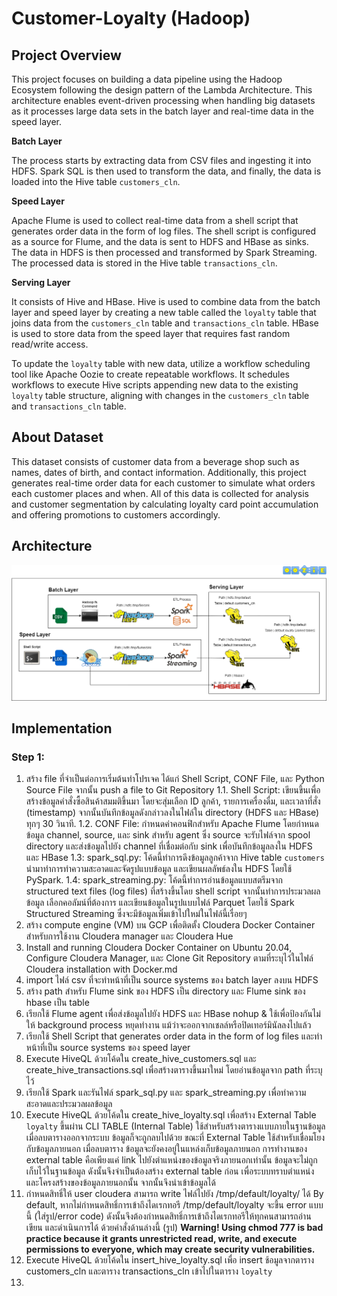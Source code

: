 # Customer-Loyalty (Hadoop)
## Project Overview
This project focuses on building a data pipeline using the Hadoop Ecosystem following the design pattern of the Lambda Architecture. This architecture enables event-driven processing when handling big datasets as it processes large data sets in the batch layer and real-time data in the speed layer.

**Batch Layer**

The process starts by extracting data from CSV files and ingesting it into HDFS. Spark SQL is then used to transform the data, and finally, the data is loaded into the Hive table ```customers_cln```.

**Speed Layer**

Apache Flume is used to collect real-time data from a shell script that generates order data in the form of log files. The shell script is configured as a source for Flume, and the data is sent to HDFS and HBase as sinks. The data in HDFS is then processed and transformed by Spark Streaming. The processed data is stored in the Hive table ```transactions_cln```.

**Serving Layer**

It consists of Hive and HBase. Hive is used to combine data from the batch layer and speed layer by creating a new table called the ```loyalty``` table that joins data from the ```customers_cln``` table and ```transactions_cln``` table. HBase is used to store data from the speed layer that requires fast random read/write access.

To update the ```loyalty``` table with new data, utilize a workflow scheduling tool like Apache Oozie to create repeatable workflows. It schedules workflows to execute Hive scripts appending new data to the existing ```loyalty``` table structure, aligning with changes in the ```customers_cln``` table and ```transactions_cln``` table.

## About Dataset
This dataset consists of customer data from a beverage shop such as names, dates of birth, and contact information. Additionally, this project generates real-time order data for each customer to simulate what orders each customer places and when. All of this data is collected for analysis and customer segmentation by calculating loyalty card point accumulation and offering promotions to customers accordingly.
## Architecture
![image](https://github.com/getnkit/Customer-Loyalty/blob/31660049d2b3cc665834784ff39ad75971690cc2/images/Data%20Architecture.png)
## Implementation
### Step 1:
1. สร้าง file ที่จำเป็นต่อการเริ่มต้นทำโปรเจค ได้แก่ Shell Script, CONF File, และ Python Source File จากนั้น push a file to Git Repository
1.1. Shell Script: เขียนขึ้นเพื่อสร้างข้อมูลคำสั่งซื้อสินค้าสมมติขึ้นมา โดยจะสุ่มเลือก ID ลูกค้า, รายการเครื่องดื่ม, และเวลาที่สั่ง (timestamp) จากนั้นบันทึกข้อมูลดังกล่าวลงในไฟล์ใน directory (HDFS และ HBase) ทุกๆ 30 วินาที.
1.2. CONF File: กำหนดค่าคอนฟิกสำหรับ Apache Flume โดยกำหนดข้อมูล channel, source, และ sink สำหรับ agent ซึ่ง source จะรับไฟล์จาก spool directory และส่งข้อมูลไปยัง channel ที่เชื่อมต่อกับ sink เพื่อบันทึกข้อมูลลงใน HDFS และ HBase
1.3: spark_sql.py: โค้ดนี้ทำการดึงข้อมูลลูกค้าจาก Hive table ```customers``` นำมาทำการทำความสะอาดและจัดรูปแบบข้อมูล และเขียนผลลัพธ์ลงใน HDFS โดยใช้ PySpark.
1.4: spark_streaming.py: โค้ดนี้ทำการอ่านข้อมูลแบบสตรีมจาก structured text files (log files) ที่สร้างขึ้นโดย shell script จากนั้นทำการประมวลผลข้อมูล เลือกคอลัมน์ที่ต้องการ และเขียนข้อมูลในรูปแบบไฟล์ Parquet โดยใช้ Spark Structured Streaming ซึ่งจะมีข้อมูลเพิ่มเข้าไปใหม่ในไฟล์นี้เรื่อยๆ 
2. สร้าง compute engine (VM) บน GCP เพื่อติดตั้ง Cloudera Docker Container สำหรับการใช้งาน Cloudera manager และ Cloudera Hue
3. Install and running Cloudera Docker Container on Ubuntu 20.04, Configure Cloudera Manager, และ Clone Git Repository ตามที่ระบุไว้ในไฟล์ Cloudera installation with Docker.md
4. import ไฟล์ csv ที่จะทำหน้าที่เป็น source systems ของ batch layer ลงบน HDFS
5. สร้าง path สำหรับ Flume sink ของ HDFS เป็น directory และ Flume sink ของ hbase เป็น table
6. เรียกใช้ Flume agent เพื่อส่งข้อมูลไปยัง HDFS และ HBase
nohup & ใช้เพื่อป้องกันไม่ให้ background process หยุดทำงาน แม้ว่าจะออกจากเชลล์หรือปิดเทอร์มินัลลงไปแล้ว
7. เรียกใช้ Shell Script that generates order data in the form of log files และทำหน้าที่เป็น source systems ของ speed layer
8. Execute HiveQL ด้วยโค้ดใน create_hive_customers.sql และ create_hive_transactions.sql เพื่อสร้างตารางขึ้นมาใหม่ โดยอ่านข้อมูลจาก path ที่ระบุไว้
9. เรียกใช้ Spark และรันไฟล์ spark_sql.py และ spark_streaming.py เพื่อทำความสะอาดและประมวลผลข้อมูล
10. Execute HiveQL ด้วยโค้ดใน create_hive_loyalty.sql เพื่อสร้าง External Table ```loyalty``` ขึ้นผ่าน CLI
TABLE (Internal Table) ใช้สำหรับสร้างตารางแบบภายในฐานข้อมูล เมื่อลบตารางออกจากระบบ ข้อมูลก็จะถูกลบไปด้วย
ขณะที่ External Table ใช้สำหรับเชื่อมโยงกับข้อมูลภายนอก เมื่อลบตาราง ข้อมูลจะยังคงอยู่ในแหล่งเก็บข้อมูลภายนอก
การทำงานของ external table คือเพียงแค่ link ไปยังตำแหน่งของข้อมูลจริงภายนอกเท่านั้น ข้อมูลจะไม่ถูกเก็บไว้ในฐานข้อมูล ดังนั้นจึงจำเป็นต้องสร้าง external table ก่อน เพื่อระบบทราบตำแหน่งและโครงสร้างของข้อมูลภายนอกนั้น จากนั้นจึงนำเข้าข้อมูลได้
13. กำหนดสิทธิ์ให้ user cloudera สามารถ write ไฟล์ไปยัง /tmp/default/loyalty/ ได้
By default, หากไม่กำหนดสิทธิ์การเข้าถึงไดเรกทอรี /tmp/default/loyalty จะขึ้น error แบบนี้ (ใส่รูป/error code) 
ดังนั้นจึงต้องกำหนดสิทธิ์การเข้าถึงไดเรกทอรีให้ทุกคนสามารถอ่าน เขียน และดำเนินการได้ ด้วยคำสั่งด้านล่างนี้
(รูป)
**Warning! Using chmod 777 is bad practice because it grants unrestricted read, write, and execute permissions to everyone, which may create security vulnerabilities.**
12. Execute HiveQL ด้วยโค้ดใน insert_hive_loyalty.sql เพื่อ insert ช้อมูลจากตาราง customers_cln และตาราง transactions_cln เข้าไปในตาราง ```loyalty```
7. 
